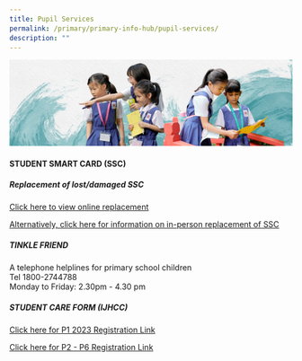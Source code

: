 ```yaml
---
title: Pupil Services
permalink: /primary/primary-info-hub/pupil-services/
description: ""
---
```

![](/images/01%20Banner%20Photos/info-hub.jpg)
<h4><strong>STUDENT SMART CARD (SSC)</strong></h4>

	
##### Replacement of lost/damaged SSC

[Click here to view online replacement](https://www.transitlink.com.sg/eservice/econcession/app_form1.php?app_type=2)

[Alternatively, click here for information on in-person replacement of SSC](https://www.transitlink.com.sg/concession-cards/?tab=pills-card-replacement-tab)

##### TINKLE FRIEND
A telephone helplines for primary school children<br>
Tel  1800-2744788 <br>
Monday to Friday: 2.30pm - 4.30 pm



##### STUDENT CARE FORM (IJHCC)

[Click here for P1 2023 Registration Link](https://docs.google.com/forms/d/1-xyEOkqdAcEggxzHaJnlyuE1DYizKQ8ufQXdb1JohHY/closedform)
<br>


[Click here for P2 - P6 Registration Link](https://docs.google.com/forms/d/1-xyEOkqdAcEggxzHaJnlyuE1DYizKQ8ufQXdb1JohHY/closedform)